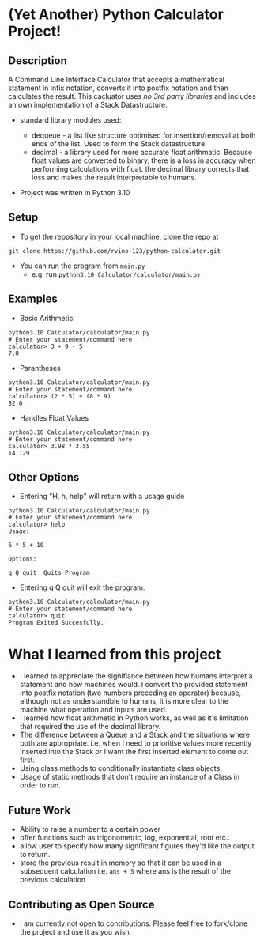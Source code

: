 # (Yet Another) Python Calculator Project!

## Description

A Command Line Interface Calculator that accepts a mathematical statement in infix notation, converts it into postfix notation and then calculates the result. This cacluator uses _no 3rd party libraries_ and includes an own implementation of a Stack Datastructure.

- standard library modules used:

  - dequeue - a list like structure optimised for insertion/removal at both ends of the list. Used to form the Stack datastructure.
  - decimal - a library used for more accurate float arithmatic. Because float values are converted to binary, there is a loss in accuracy when performing calculations with float. the decimal library corrects that loss and makes the result interpretable to humans.

- Project was written in Python 3.10

## Setup

- To get the repository in your local machine, clone the repo at

`git clone https://github.com/rvino-123/python-calculator.git`

- You can run the program from `main.py`
  - e.g. run `python3.10 Calculator/calculator/main.py`

## Examples

- Basic Arithmetic

```
python3.10 Calculator/calculator/main.py
# Enter your statement/command here
calculator> 3 + 9 - 5
7.0
```

- Parantheses

```
python3.10 Calculator/calculator/main.py
# Enter your statement/command here
calculator> (2 * 5) + (8 * 9)
82.0
```

- Handles Float Values

```
python3.10 Calculator/calculator/main.py
# Enter your statement/command here
calculator> 3.98 * 3.55
14.129
```

## Other Options

- Entering "H, h, help" will return with a usage guide

```
python3.10 Calculator/calculator/main.py
# Enter your statement/command here
calculator> help
Usage:

6 * 5 + 10

Options:

q Q quit  Quits Program
```

- Entering q Q quit will exit the program.

```
python3.10 Calculator/calculator/main.py
# Enter your statement/command here
calculator> quit
Program Exited Succesfully.
```

# What I learned from this project

- I learned to appreciate the signifiance between how humans interpret a statement and how machines would. I convert the provided statement into postfix notation (two numbers preceding an operator) because, although not as understandble to humans, it is more clear to the machine what operation and inputs are used.
- I learned how float arithmetic in Python works, as well as it's limitation that required the use of the decimal library.
- The difference between a Queue and a Stack and the situations where both are appropriate. i.e. when I need to prioritise values more recently inserted into the Stack or I want the first inserted element to come out first.
- Using class methods to conditionally instantiate class objects.
- Usage of static methods that don't require an instance of a Class in order to run.

## Future Work

- Ability to raise a number to a certain power
- offer functions such as trigonometric, log, exponential, root etc..
- allow user to specify how many significant figures they'd like the output to return.
- store the previous result in memory so that it can be used in a subsequent calculation i.e. `ans + 5` where ans is the result of the previous calculation

## Contributing as Open Source

- I am currently not open to contributions. Please feel free to fork/clone the project and use it as you wish.
